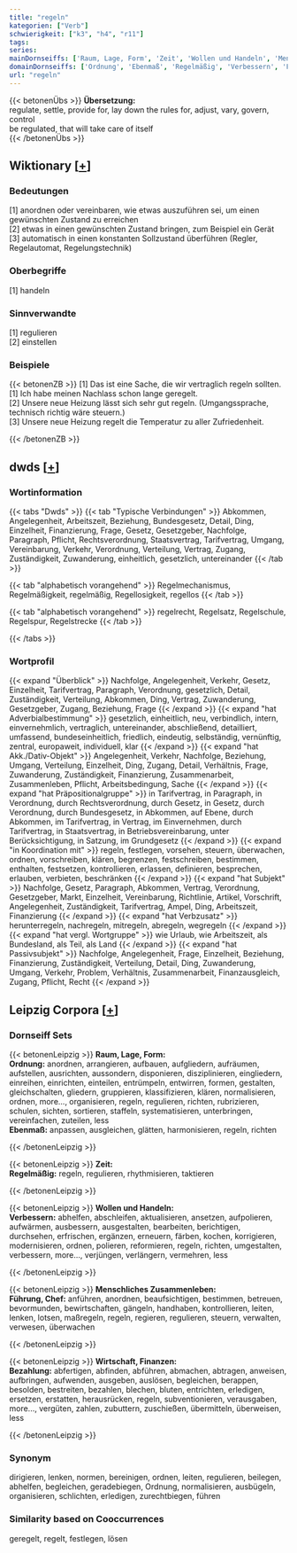 ```yaml
---
title: "regeln"
kategorien: ["Verb"]
schwierigkeit: ["k3", "h4", "r11"]
tags:
series:
mainDornseiffs: ['Raum, Lage, Form', 'Zeit', 'Wollen und Handeln', 'Menschliches Zusammenleben', 'Wirtschaft, Finanzen']
domainDornseiffs: ['Ordnung', 'Ebenmaß', 'Regelmäßig', 'Verbessern', 'Führung, Chef', 'Bezahlung']
url: "regeln"
---
```


{{< betonenÜbs >}}
**Übersetzung:**  
regulate, settle, provide for, lay down the rules for, adjust, vary, govern, control  
be regulated, that will take care of itself  
{{< /betonenÜbs >}}

## Wiktionary [[+](https://de.wiktionary.org/wiki/regeln)]

### Bedeutungen
[1] anordnen oder vereinbaren, wie etwas auszuführen sei, um einen gewünschten Zustand zu erreichen  
[2] etwas in einen gewünschten Zustand bringen, zum Beispiel ein Gerät  
[3] automatisch in einen konstanten Sollzustand überführen (Regler, Regelautomat, Regelungstechnik)  

### Oberbegriffe
[1] handeln  

### Sinnverwandte
[1] regulieren  
[2] einstellen  

### Beispiele
{{< betonenZB >}}
[1] Das ist eine Sache, die wir vertraglich regeln sollten.  
[1] Ich habe meinen Nachlass schon lange geregelt.  
[2] Unsere neue Heizung lässt sich sehr gut regeln. (Umgangssprache, technisch richtig wäre steuern.)  
[3] Unsere neue Heizung regelt die Temperatur zu aller Zufriedenheit.  

{{< /betonenZB >}}


## dwds [[+](https://www.dwds.de/wb/regeln)]

### Wortinformation
{{< tabs "Dwds" >}}
{{< tab "Typische Verbindungen" >}}
Abkommen, Angelegenheit, Arbeitszeit, Beziehung, Bundesgesetz, Detail, Ding, Einzelheit, Finanzierung, Frage, Gesetz, Gesetzgeber, Nachfolge, Paragraph, Pflicht, Rechtsverordnung, Staatsvertrag, Tarifvertrag, Umgang, Vereinbarung, Verkehr, Verordnung, Verteilung, Vertrag, Zugang, Zuständigkeit, Zuwanderung, einheitlich, gesetzlich, untereinander
{{< /tab >}}

{{< tab "alphabetisch vorangehend" >}}
Regelmechanismus, Regelmäßigkeit, regelmäßig, Regellosigkeit, regellos
{{< /tab >}}

{{< tab "alphabetisch vorangehend" >}}
regelrecht, Regelsatz, Regelschule, Regelspur, Regelstrecke
{{< /tab >}}

{{< /tabs >}}

### Wortprofil
{{< expand "Überblick" >}} Nachfolge, Angelegenheit, Verkehr, Gesetz, Einzelheit, Tarifvertrag, Paragraph, Verordnung, gesetzlich, Detail, Zuständigkeit, Verteilung, Abkommen, Ding, Vertrag, Zuwanderung, Gesetzgeber, Zugang, Beziehung, Frage {{< /expand >}}
{{< expand "hat Adverbialbestimmung" >}} gesetzlich, einheitlich, neu, verbindlich, intern, einvernehmlich, vertraglich, untereinander, abschließend, detailliert, umfassend, bundeseinheitlich, friedlich, eindeutig, selbständig, vernünftig, zentral, europaweit, individuell, klar {{< /expand >}}
{{< expand "hat Akk./Dativ-Objekt" >}} Angelegenheit, Verkehr, Nachfolge, Beziehung, Umgang, Verteilung, Einzelheit, Ding, Zugang, Detail, Verhältnis, Frage, Zuwanderung, Zuständigkeit, Finanzierung, Zusammenarbeit, Zusammenleben, Pflicht, Arbeitsbedingung, Sache {{< /expand >}}
{{< expand "hat Präpositionalgruppe" >}} in Tarifvertrag, in Paragraph, in Verordnung, durch Rechtsverordnung, durch Gesetz, in Gesetz, durch Verordnung, durch Bundesgesetz, in Abkommen, auf Ebene, durch Abkommen, im Tarifvertrag, in Vertrag, im Einvernehmen, durch Tarifvertrag, in Staatsvertrag, in Betriebsvereinbarung, unter Berücksichtigung, in Satzung, im Grundgesetz {{< /expand >}}
{{< expand "in Koordination mit" >}} regeln, festlegen, vorsehen, steuern, überwachen, ordnen, vorschreiben, klären, begrenzen, festschreiben, bestimmen, enthalten, festsetzen, kontrollieren, erlassen, definieren, besprechen, erlauben, verbieten, beschränken {{< /expand >}}
{{< expand "hat Subjekt" >}} Nachfolge, Gesetz, Paragraph, Abkommen, Vertrag, Verordnung, Gesetzgeber, Markt, Einzelheit, Vereinbarung, Richtlinie, Artikel, Vorschrift, Angelegenheit, Zuständigkeit, Tarifvertrag, Ampel, Ding, Arbeitszeit, Finanzierung {{< /expand >}}
{{< expand "hat Verbzusatz" >}} herunterregeln, nachregeln, mitregeln, abregeln, wegregeln {{< /expand >}}
{{< expand "hat vergl. Wortgruppe" >}} wie Urlaub, wie Arbeitszeit, als Bundesland, als Teil, als Land {{< /expand >}}
{{< expand "hat Passivsubjekt" >}} Nachfolge, Angelegenheit, Frage, Einzelheit, Beziehung, Finanzierung, Zuständigkeit, Verteilung, Detail, Ding, Zuwanderung, Umgang, Verkehr, Problem, Verhältnis, Zusammenarbeit, Finanzausgleich, Zugang, Pflicht, Recht {{< /expand >}}

## Leipzig Corpora [[+](https://corpora.uni-leipzig.de/en/res?word=regeln&corpusId=deu_newscrawl-public_2018)]

### Dornseiff Sets
{{< betonenLeipzig >}}
**Raum, Lage, Form:**  
**Ordnung:** anordnen, arrangieren, aufbauen, aufgliedern, aufräumen, aufstellen, ausrichten, aussondern, disponieren, disziplinieren, eingliedern, einreihen, einrichten, einteilen, entrümpeln, entwirren, formen, gestalten, gleichschalten, gliedern, gruppieren, klassifizieren, klären, normalisieren, ordnen, more..., organisieren, regeln, regulieren, richten, rubrizieren, schulen, sichten, sortieren, staffeln, systematisieren, unterbringen, vereinfachen, zuteilen, less  
**Ebenmaß:** anpassen, ausgleichen, glätten, harmonisieren, regeln, richten  

{{< /betonenLeipzig >}}


{{< betonenLeipzig >}}
**Zeit:**  
**Regelmäßig:** regeln, regulieren, rhythmisieren, taktieren  

{{< /betonenLeipzig >}}


{{< betonenLeipzig >}}
**Wollen und Handeln:**  
**Verbessern:** abhelfen, abschleifen, aktualisieren, ansetzen, aufpolieren, aufwärmen, ausbessern, ausgestalten, bearbeiten, berichtigen, durchsehen, erfrischen, ergänzen, erneuern, färben, kochen, korrigieren, modernisieren, ordnen, polieren, reformieren, regeln, richten, umgestalten, verbessern, more..., verjüngen, verlängern, vermehren, less  

{{< /betonenLeipzig >}}


{{< betonenLeipzig >}}
**Menschliches Zusammenleben:**  
**Führung, Chef:** anführen, anordnen, beaufsichtigen, bestimmen, betreuen, bevormunden, bewirtschaften, gängeln, handhaben, kontrollieren, leiten, lenken, lotsen, maßregeln, regeln, regieren, regulieren, steuern, verwalten, verwesen, überwachen  

{{< /betonenLeipzig >}}


{{< betonenLeipzig >}}
**Wirtschaft, Finanzen:**  
**Bezahlung:** abfertigen, abfinden, abführen, abmachen, abtragen, anweisen, aufbringen, aufwenden, ausgeben, auslösen, begleichen, berappen, besolden, bestreiten, bezahlen, blechen, bluten, entrichten, erledigen, ersetzen, erstatten, herausrücken, regeln, subventionieren, verausgaben, more..., vergüten, zahlen, zubuttern, zuschießen, übermitteln, überweisen, less  

{{< /betonenLeipzig >}}

### Synonym
dirigieren, lenken, normen, bereinigen, ordnen, leiten, regulieren, beilegen, abhelfen, begleichen, geradebiegen, Ordnung, normalisieren, ausbügeln, organisieren, schlichten, erledigen, zurechtbiegen, führen


### Similarity based on Cooccurrences
geregelt, regelt, festlegen, lösen

